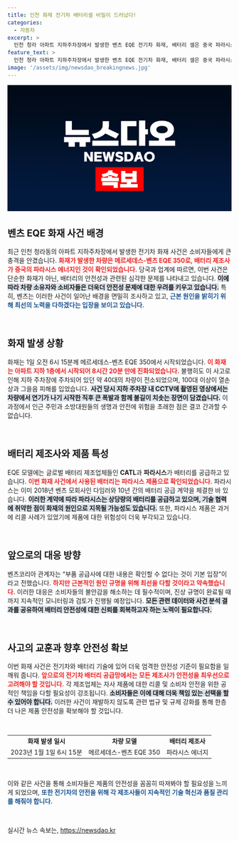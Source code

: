 ```yaml
---
title: 인천 화재 전기차 배터리셀 비밀이 드러났다!
categories:
  - 자동차
excerpt: >
  인천 청라 아파트 지하주차장에서 발생한 벤츠 EQE 전기차 화재, 배터리 셀은 중국 파라시스 제품으로 확인! 이번 사고로 40여 차량이 전소되고, 100여 대가 피해를 입었다. 벤츠코리아는 원인 규명을 위해 최선을 다하겠다고 밝혔습니다. 클릭해 자세한 내용을 확인하세요!
feature_text: >
  인천 청라 아파트 지하주차장에서 발생한 벤츠 EQE 전기차 화재, 배터리 셀은 중국 파라시스 제품으로 확인! 이번 사고로 40여 차량이 전소되고, 100여 대가 피해를 입었다. 벤츠코리아는 원인 규명을 위해 최선을 다하겠다고 밝혔습니다. 클릭해 자세한 내용을 확인하세요!
image: '/assets/img/newsdao_breakingnews.jpg'
---
```


<p><img src="/assets/img/newsdao_breakingnews.jpg" alt="bookingtag 속보" /></p>

<h2 data-ke-size="size26">벤츠 EQE 화재 사건 배경</h2>

<p data-ke-size="size16">최근 인천 청라동의 아파트 지하주차장에서 발생한 전기차 화재 사건은 소비자들에게 큰 충격을 안겼습니다. <b><span style="color: #ee2323;">화재가 발생한 차량은 메르세데스-벤츠 EQE 350로, 배터리 제조사가 중국의 파라시스 에너지인 것이 확인되었습니다.</span></b> 당국과 업계에 따르면, 이번 사건은 단순한 화재가 아닌, 배터리의 안전성과 관련된 심각한 문제를 나타내고 있습니다. <b><span style="background-color: #21538527;">이에 따라 차량 소유자와 소비자들은 더욱더 안전성 문제에 대한 우려를 키우고 있습니다.</span></b> 특히, 벤츠는 이러한 사건이 일어난 배경을 면밀히 조사하고 있고, <b><span style="color: #1a5490;">근본 원인을 밝히기 위해 최선의 노력을 다하겠다는 입장을 보이고 있습니다.</span></b></p>

<p data-ke-size="size16">&nbsp;</p>

<h2 data-ke-size="size26">화재 발생 상황</h2>

<p data-ke-size="size16">화재는 1일 오전 6시 15분께 메르세데스-벤츠 EQE 350에서 시작되었습니다. <b><span style="color: #ee2323;">이 화재는 아파트 지하 1층에서 시작되어 8시간 20분 만에 진화되었습니다.</span></b> 불행히도 이 사고로 인해 지하 주차장에 주차되어 있던 약 40대의 차량이 전소되었으며, 100대 이상이 열손상과 그을음 피해를 입었습니다. <b><span style="background-color: #21538527;">사건 당시 지하 주차장 내 CCTV에 촬영된 영상에서는 차량에서 연기가 나기 시작한 직후 큰 폭발과 함께 불길이 치솟는 장면이 담겼습니다.</span></b> 이 과정에서 인근 주민과 소방대원들의 생명과 안전에 위험을 초래한 점은 결코 간과할 수 없습니다.</p>

<p data-ke-size="size16">&nbsp;</p>

<h2 data-ke-size="size26">배터리 제조사와 제품 특성</h2>

<p data-ke-size="size16">EQE 모델에는 글로벌 배터리 제조업체들인 <b>CATL</b>과 <b>파라시스</b>가 배터리를 공급하고 있습니다. <b><span style="color: #ee2323;">이번 화재 사건에서 사용된 배터리는 파라시스 제품으로 확인되었습니다.</span></b> 파라시스는 이미 2018년 벤츠 모회사인 다임러와 10년 간의 배터리 공급 계약을 체결한 바 있습니다. <b><span style="background-color: #21538527;">이러한 계약에 따라 파라시스는 상당량의 배터리를 공급하고 있으며, 기술 협력에 취약한 점이 화재의 원인으로 지목될 가능성도 있습니다.</span></b> 또한, 파라시스 제품은 과거에 리콜 사례가 있었기에 제품에 대한 위험성이 더욱 부각되고 있습니다.</p>

<p data-ke-size="size16">&nbsp;</p>

<h2 data-ke-size="size26">앞으로의 대응 방향</h2>

<p data-ke-size="size16">벤츠코리아 관계자는 “부품 공급사에 대한 내용은 확인할 수 없다는 것이 기본 입장”이라고 전했습니다. <b><span style="color: #ee2323;">하지만 근본적인 원인 규명을 위해 최선을 다할 것이라고 약속했습니다.</span></b> 이러한 대응은 소비자들의 불안감을 해소하는 데 필수적이며, 진상 규명이 완료될 때까지 지속적인 모니터링과 검토가 진행될 예정입니다. <b><span style="background-color: #21538527;">모든 관련 데이터와 사건 분석 결과를 공유하여 배터리 안전성에 대한 신뢰를 회복하고자 하는 노력이 필요합니다.</span></b></p>

<p data-ke-size="size16">&nbsp;</p>

<h2 data-ke-size="size26">사고의 교훈과 향후 안전성 확보</h2>

<p data-ke-size="size16">이번 화재 사건은 전기차와 배터리 기술에 있어 더욱 엄격한 안전성 기준이 필요함을 일깨워 줍니다. <b><span style="color: #ee2323;">앞으로의 전기차 배터리 공급망에서는 모든 제조사가 안전성을 최우선으로 고려해야 할 것입니다.</span></b> 각 제조업체는 자사 제품에 대한 리콜 및 소비자 안전을 위한 공적인 책임을 다할 필요성이 강조됩니다. <b><span style="background-color: #21538527;">소비자들은 이에 대해 더욱 책임 있는 선택을 할 수 있어야 합니다.</span></b> 이러한 사건이 재발하지 않도록 관련 법규 및 규제 강화를 통해 한층 더 나은 제품 안전성을 확보해야 할 것입니다.</p>

<p data-ke-size="size16">&nbsp;</p>

<table>
  <tr>
    <td style="text-align: center; height: 17px;"><b>화재 발생 일시</b></td>
    <td style="text-align: center; height: 17px;"><b>차량 모델</b></td>
    <td style="text-align: center; height: 17px;"><b>배터리 제조사</b></td>
  </tr>
  <tr>
    <td style="text-align: center; height: 17px;">2023년 1월 1일 6시 15분</td>
    <td style="text-align: center; height: 17px;">메르세데스-벤츠 EQE 350</td>
    <td style="text-align: center; height: 17px;">파라시스 에너지</td>
  </tr>
</table>

<p data-ke-size="size16">&nbsp;</p>

<p data-ke-size="size16">이와 같은 사건을 통해 소비자들은 제품의 안전성을 꼼꼼히 따져봐야 할 필요성을 느끼게 되었으며, <b><span style="color: #1a5490;">또한 전기차의 안전을 위해 각 제조사들이 지속적인 기술 혁신과 품질 관리를 해줘야 합니다.</span></b></p>

<p data-ke-size="size16">&nbsp;</p>
실시간 뉴스 속보는, <a href="https://newsdao.kr" rel="dofollow">https://newsdao.kr</a>


